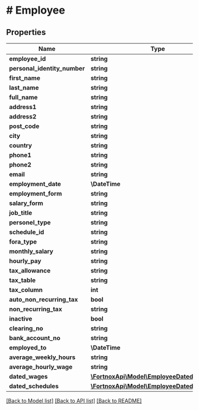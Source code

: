 # # Employee

## Properties

Name | Type | Description | Notes
------------ | ------------- | ------------- | -------------
**employee_id** | **string** |  | [optional]
**personal_identity_number** | **string** |  | [optional]
**first_name** | **string** |  |
**last_name** | **string** |  |
**full_name** | **string** |  | [optional]
**address1** | **string** |  | [optional]
**address2** | **string** |  | [optional]
**post_code** | **string** |  | [optional]
**city** | **string** |  | [optional]
**country** | **string** |  | [optional]
**phone1** | **string** |  | [optional]
**phone2** | **string** |  | [optional]
**email** | **string** |  |
**employment_date** | **\DateTime** |  | [optional]
**employment_form** | **string** |  | [optional]
**salary_form** | **string** |  | [optional]
**job_title** | **string** |  | [optional]
**personel_type** | **string** |  | [optional]
**schedule_id** | **string** |  | [optional]
**fora_type** | **string** |  | [optional]
**monthly_salary** | **string** |  | [optional]
**hourly_pay** | **string** |  | [optional]
**tax_allowance** | **string** |  | [optional]
**tax_table** | **string** |  | [optional]
**tax_column** | **int** |  | [optional]
**auto_non_recurring_tax** | **bool** |  | [optional]
**non_recurring_tax** | **string** |  | [optional]
**inactive** | **bool** |  | [optional]
**clearing_no** | **string** |  | [optional]
**bank_account_no** | **string** |  | [optional]
**employed_to** | **\DateTime** |  | [optional]
**average_weekly_hours** | **string** |  | [optional]
**average_hourly_wage** | **string** |  | [optional]
**dated_wages** | [**\FortnoxApi\Model\EmployeeDatedWage[]**](EmployeeDatedWage.md) |  | [optional]
**dated_schedules** | [**\FortnoxApi\Model\EmployeeDatedSchedule[]**](EmployeeDatedSchedule.md) |  | [optional]

[[Back to Model list]](../../README.md#models) [[Back to API list]](../../README.md#endpoints) [[Back to README]](../../README.md)
